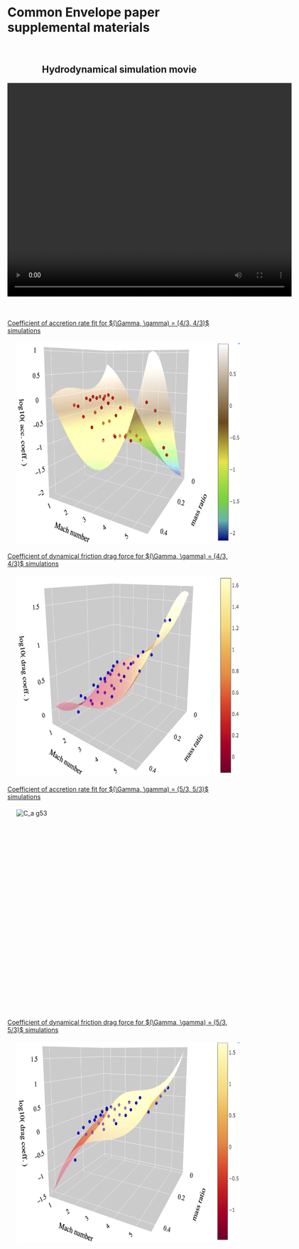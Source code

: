 # Common Envelope paper supplemental materials


<br>
<center>
<h2>
Hydrodynamical simulation movie
</h2>
<video width="640" height="480" controls>
<source src="hydro_sim_q0pt1_erho0pt47_movie.mp4" type="video/mp4">
</video>
</center>
<br>
<br>

<div class="row">
   <p class="aligncenter">
   <a {font-size: 120px} href="logmdot3_fit_to_runs_g43.html">Coefficient of accretion rate fit for $(\Gamma, \gamma) = (4/3, 4/3)$ simulations</a>
   <br>
   <a href="logmdot3_fit_to_runs_g43.html"><img src="logmdot_order3_g43.jpg" alt="C_a g43" style="float:left;width:525px;height:450px;border-radius:0%;margin: 20px 20px", align="middle">
   </p>
</div>
<br><br>
<div class="row">
   <p class="aligncenter">
   <a {font-size: 120px} href="logdrag3_fit_to_runs_g43.html">Coefficient of dynamical friction drag force for $(\Gamma, \gamma) = (4/3, 4/3)$ simulations</a>
   <br>
   <a href="logdrag3_fit_to_runs_g43.html"><img src="logdrag_order3_g43.jpg" alt="C_d g43" style="float:left;width:525px;height:450px;border-radius:0%;margin: 20px 20px", align="middle">
   </p>
</div>
<div class="row">
   <p class="aligncenter">
   <a {font-size: 120px} href="logmdot2_fit_to_runs_g53.html">Coefficient of accretion rate fit for $(\Gamma, \gamma) = (5/3, 5/3)$ simulations</a>
   <br>
   <a href="logmdot2_fit_to_runs_g53.html"><img src="logmdot_order3_g53.jpg" alt="C_a g53" style="float:left;width:525px;height:450px;border-radius:0%;margin: 20px 20px", align="middle">
   </p>
</div>
<br><br>
<div class="row">
   <p class="aligncenter">
   <a {font-size: 120px} href="logdrag3_fit_to_runs_g53.html">Coefficient of dynamical friction drag force for $(\Gamma, \gamma) = (5/3, 5/3)$ simulations</a>
   <br>
   <a href="logdrag3_fit_to_runs_g53.html"><img src="logdrag_order3_g53.jpg" alt="C_d g53" style="float:left;width:525px;height:450px;border-radius:0%;margin: 20px 20px", align="middle">
   </p>
</div>
